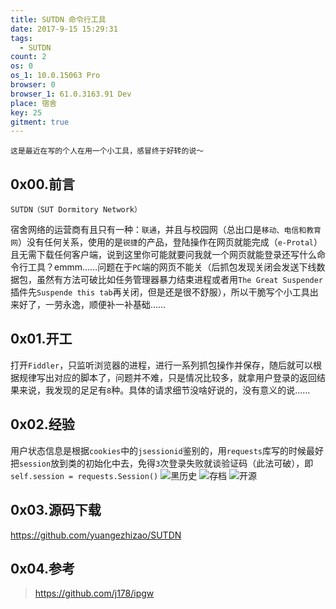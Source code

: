 ```yaml
---
title: SUTDN 命令行工具
date: 2017-9-15 15:29:31
tags:
  - SUTDN
count: 2
os: 0
os_1: 10.0.15063 Pro
browser: 0
browser_1: 61.0.3163.91 Dev
place: 宿舍
key: 25
gitment: true
---
```

    这是最近在写的个人在用一个小工具，感冒终于好转的说～
<!-- more -->
## 0x00.前言
    SUTDN（SUT Dormitory Network）
宿舍网络的运营商有且只有一种：`联通`，并且与校园网（总出口是`移动、电信和教育网`）没有任何关系，使用的是`锐捷`的产品，登陆操作在网页就能完成（`e-Protal`）且无需下载任何客户端，说到这里你可能就要问我就一个网页就能登录还写什么命令行工具？emmm……问题在于`PC`端的网页不能关（后抓包发现关闭会发送下线数据包，虽然有方法可破比如任务管理器暴力结束进程或者用`The Great Suspender`插件先`Suspende this tab`再关闭，但是还是很不舒服），所以干脆写个小工具出来好了，一劳永逸，顺便补一补基础……

## 0x01.开工
打开`Fiddler`，只监听浏览器的进程，进行一系列抓包操作并保存，随后就可以根据规律写出对应的脚本了，问题并不难，只是情况比较多，就拿用户登录的返回结果来说，我发现的足足有`8`种。具体的请求细节没啥好说的，没有意义的说……

## 0x02.经验
用户状态信息是根据`cookies`中的`jsessionid`鉴别的，用`requests`库写的时候最好把`session`放到类的初始化中去，免得`3`次登录失败就谈验证码（此法可破），即`self.session = requests.Session()`
![黑历史](https://i1.yuangezhizao.cn/macOS/20211106165626.png!webp)
![存档](https://i1.yuangezhizao.cn/Win-10/20171108214951.jpg!webp)
![开源](https://i1.yuangezhizao.cn/macOS/20211106170406.png!webp)

## 0x03.源码下载
https://github.com/yuangezhizao/SUTDN

## 0x04.参考
> https://github.com/j178/ipgw
